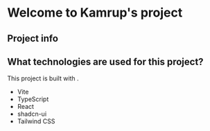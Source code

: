 # Welcome to Kamrup's project

## Project info

## What technologies are used for this project?

This project is built with .

- Vite
- TypeScript
- React
- shadcn-ui
- Tailwind CSS

